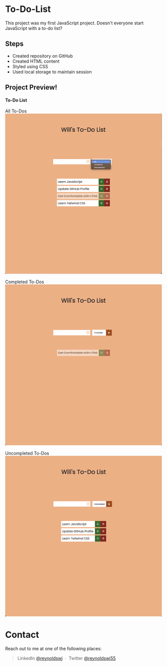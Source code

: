 # To-Do-List

This project was my first JavaScript project. Doesn't everyone start JavaScript with a to-do list?

## Steps

- Created repository on GitHub
- Created HTML content
- Styled using CSS
- Used local storage to maintain session

## Project Preview!

#### To-Do List

All To-Dos
![All](https://github.com/ReynoldsWJ55/To-Do-List/blob/e5b991cc4c0d5967c65f618c19b36efd25ee19ff/readme.images/All.png)

Completed To-Dos
![Completed](https://github.com/ReynoldsWJ55/To-Do-List/blob/e5b991cc4c0d5967c65f618c19b36efd25ee19ff/readme.images/Completed.png)

Uncompleted To-Dos
![Uncompleted](https://github.com/ReynoldsWJ55/To-Do-List/blob/e5b991cc4c0d5967c65f618c19b36efd25ee19ff/readme.images/Uncompleted.png)

# Contact

Reach out to me at one of the following places:

> LinkedIn [@reynoldswj](https://www.linkedin.com/in/reynoldswj/) &nbsp;&middot;&nbsp;
> Twitter [@reynoldswj55](https://twitter.com/reynoldswj55)
